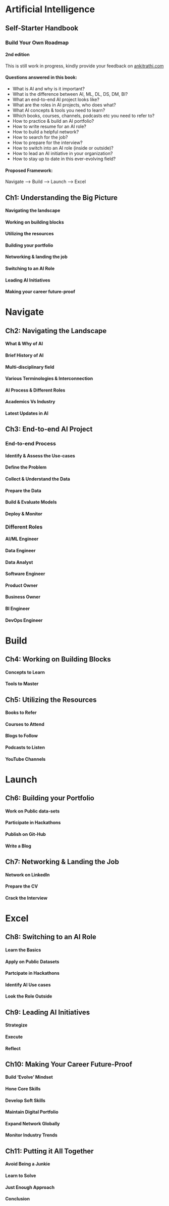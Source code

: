 # Artificial Intelligence
## Self-Starter Handbook
### Build Your Own Roadmap
#### 2nd edition

This is still work in progress, kindly provide your feedback on [ankitrathi.com](http://ankitrathi.com/)

#### Questions answered in this book:

- What is AI and why is it important?
- What is the difference between AI, ML, DL, DS, DM, BI?
- What an end-to-end AI project looks like?
- What are the roles in AI projects, who does what?
- What AI concepts & tools you need to learn?
- Which books, courses, channels, podcasts etc you need to refer to?
- How to practice & build an AI portfolio?
- How to write resume for an AI role?
- How to build a helpful network?
- How to search for the job?
- How to prepare for the interview?
- How to switch into an AI role (inside or outside)?
- How to lead an AI initiative in your organization?
- How to stay up to date in this ever-evolving field?

#### Proposed Framework:

Navigate --> Build --> Launch --> Excel

## Ch1: Understanding the Big Picture

#### Navigating the landscape
#### Working on building blocks
#### Utilizing the resources
#### Building your portfolio
#### Networking & landing the job
#### Switching to an AI Role
#### Leading AI Initiatives
#### Making your career future-proof

# Navigate

## Ch2: Navigating the Landscape

#### What & Why of AI
#### Brief History of AI
#### Multi-disciplinary field
#### Various Terminologies & Interconnection
#### AI Process & Different Roles
#### Academics Vs Industry
#### Latest Updates in AI

## Ch3: End-to-end AI Project

### End-to-end Process
#### Identify & Assess the Use-cases
#### Define the Problem
#### Collect & Understand the Data
#### Prepare the Data
#### Build & Evaluate Models
#### Deploy & Monitor
### Different Roles
#### AI/ML Engineer
#### Data Engineer
#### Data Analyst
#### Software Engineer
#### Product Owner
#### Business Owner
#### BI Engineer
#### DevOps Engineer

# Build

## Ch4: Working on Building Blocks

#### Concepts to Learn
#### Tools to Master

## Ch5: Utilizing the Resources

#### Books to Refer
#### Courses to Attend
#### Blogs to Follow
#### Podcasts to Listen
#### YouTube Channels

# Launch

## Ch6: Building your Portfolio

#### Work on Public data-sets
#### Participate in Hackathons
#### Publish on Git-Hub
#### Write a Blog

## Ch7: Networking & Landing the Job

#### Network on LinkedIn
#### Prepare the CV
#### Crack the Interview

# Excel

## Ch8: Switching to an AI Role

#### Learn the Basics
#### Apply on Public Datasets
#### Partcipate in Hackathons
#### Identify AI Use cases
#### Look the Role Outside

## Ch9: Leading AI Initiatives

#### Strategize
#### Execute
#### Reflect

## Ch10: Making Your Career Future-Proof

#### Build ‘Evolve’ Mindset
#### Hone Core Skills
#### Develop Soft Skills
#### Maintain Digital Portfolio
#### Expand Network Globally
#### Monitor Industry Trends


## Ch11: Putting it All Together

#### Avoid Being a Junkie
#### Learn to Solve
#### Just Enough Approach
#### Conclusion

